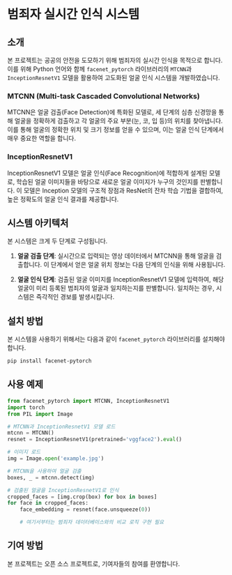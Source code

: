 # 범죄자 실시간 인식 시스템

## 소개

본 프로젝트는 공공의 안전을 도모하기 위해 범죄자의 실시간 인식을 목적으로 합니다. 이를 위해 Python 언어와 함께 `facenet_pytorch` 라이브러리의 `MTCNN`과 `InceptionResnetV1` 모델을 활용하여 고도화된 얼굴 인식 시스템을 개발하였습니다.

### MTCNN (Multi-task Cascaded Convolutional Networks)

MTCNN은 얼굴 검출(Face Detection)에 특화된 모델로, 세 단계의 심층 신경망을 통해 얼굴을 정확하게 검출하고 각 얼굴의 주요 부분(눈, 코, 입 등)의 위치를 찾아냅니다. 이를 통해 얼굴의 정확한 위치 및 크기 정보를 얻을 수 있으며, 이는 얼굴 인식 단계에서 매우 중요한 역할을 합니다.

### InceptionResnetV1

InceptionResnetV1 모델은 얼굴 인식(Face Recognition)에 적합하게 설계된 모델로, 학습된 얼굴 이미지들을 바탕으로 새로운 얼굴 이미지가 누구의 것인지를 판별합니다. 이 모델은 Inception 모델의 구조적 장점과 ResNet의 잔차 학습 기법을 결합하여, 높은 정확도의 얼굴 인식 결과를 제공합니다.

## 시스템 아키텍처

본 시스템은 크게 두 단계로 구성됩니다.

1. **얼굴 검출 단계**: 실시간으로 입력되는 영상 데이터에서 MTCNN을 통해 얼굴을 검출합니다. 이 단계에서 얻은 얼굴 위치 정보는 다음 단계의 인식을 위해 사용됩니다.

2. **얼굴 인식 단계**: 검출된 얼굴 이미지를 InceptionResnetV1 모델에 입력하여, 해당 얼굴이 미리 등록된 범죄자의 얼굴과 일치하는지를 판별합니다. 일치하는 경우, 시스템은 즉각적인 경보를 발생시킵니다.

## 설치 방법

본 시스템을 사용하기 위해서는 다음과 같이 `facenet_pytorch` 라이브러리를 설치해야 합니다.

```bash
pip install facenet-pytorch
```

## 사용 예제

```python
from facenet_pytorch import MTCNN, InceptionResnetV1
import torch
from PIL import Image

# MTCNN과 InceptionResnetV1 모델 로드
mtcnn = MTCNN()
resnet = InceptionResnetV1(pretrained='vggface2').eval()

# 이미지 로드
img = Image.open('example.jpg')

# MTCNN을 사용하여 얼굴 검출
boxes, _ = mtcnn.detect(img)

# 검출된 얼굴을 InceptionResnetV1로 인식
cropped_faces = [img.crop(box) for box in boxes]
for face in cropped_faces:
    face_embedding = resnet(face.unsqueeze(0))

    # 여기서부터는 범죄자 데이터베이스와의 비교 로직 구현 필요
```

## 기여 방법

본 프로젝트는 오픈 소스 프로젝트로, 기여자들의 참여를 환영합니다. 
